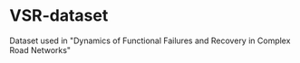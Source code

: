 # VSR-dataset
Dataset used in "Dynamics of Functional Failures and Recovery in Complex Road Networks"
